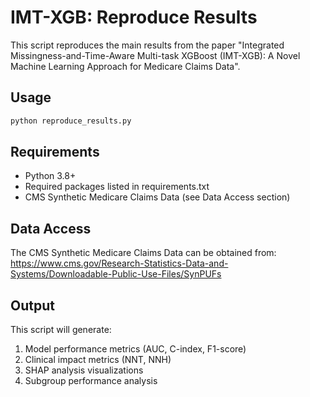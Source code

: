 # IMT-XGB: Reproduce Results

This script reproduces the main results from the paper "Integrated Missingness-and-Time-Aware Multi-task XGBoost (IMT-XGB): A Novel Machine Learning Approach for Medicare Claims Data".

## Usage

```bash
python reproduce_results.py
```

## Requirements

- Python 3.8+
- Required packages listed in requirements.txt
- CMS Synthetic Medicare Claims Data (see Data Access section)

## Data Access

The CMS Synthetic Medicare Claims Data can be obtained from:
https://www.cms.gov/Research-Statistics-Data-and-Systems/Downloadable-Public-Use-Files/SynPUFs

## Output

This script will generate:
1. Model performance metrics (AUC, C-index, F1-score)
2. Clinical impact metrics (NNT, NNH)
3. SHAP analysis visualizations
4. Subgroup performance analysis
